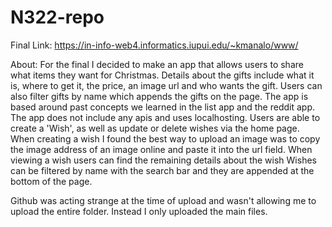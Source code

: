 # N322-repo

Final Link:
https://in-info-web4.informatics.iupui.edu/~kmanalo/www/

About: For the final I decided to make an app that allows users to share what items they want for Christmas. Details about the gifts include what it is, where to get it,
the price, an image url and who wants the gift. Users can also filter gifts by name which appends the gifts on the page.
The app is based around past concepts we learned in the list app and the reddit app.
The app does not include any apis and uses localhosting.
Users are able to create a 'Wish', as well as update or delete wishes via the home page.
When creating a wish I found the best way to upload an image was to copy the image address of an image online and paste it into the url field.
When viewing a wish users can find the remaining details about the wish
Wishes can be filtered by name with the search bar and they are appended at the bottom of the page.

Github was acting strange at the time of upload and wasn't allowing me to upload the entire folder. Instead I only uploaded the main files.
